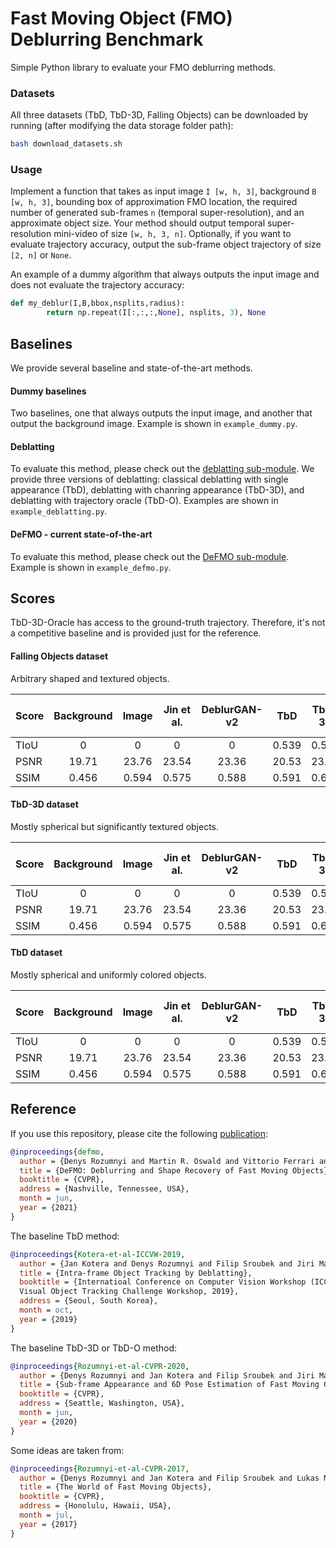 Fast Moving Object (FMO) Deblurring Benchmark
==========
Simple Python library to evaluate your FMO deblurring methods.

### Datasets

All three datasets (TbD, TbD-3D, Falling Objects) can be downloaded by running (after modifying the data storage folder path):
```bash
bash download_datasets.sh
```

### Usage

Implement a function that takes as input image `I [w, h, 3]`, background `B [w, h, 3]`, bounding box of approximation FMO location, the required number of generated sub-frames `n` (temporal super-resolution), and an approximate object size. Your method should output temporal super-resolution mini-video of size `[w, h, 3, n]`. Optionally, if you want to evaluate trajectory accuracy, output the sub-frame object trajectory of size `[2, n]` or `None`.

An example of a dummy algorithm that always outputs the input image and does not evaluate the trajectory accuracy:

```python
def my_deblur(I,B,bbox,nsplits,radius):
        return np.repeat(I[:,:,:,None], nsplits, 3), None
```

Baselines
------------

We provide several baseline and state-of-the-art methods.

#### Dummy baselines

Two baselines, one that always outputs the input image, and another that output the background image. Example is shown in `example_dummy.py`.


#### Deblatting

To evaluate this method, please check out the [deblatting sub-module](https://github.com/rozumden/deblatting_python). We provide three versions of deblatting: classical deblatting with single appearance (TbD), deblatting with chanring appearance (TbD-3D), and deblatting with trajectory oracle (TbD-O). Examples are shown in `example_deblatting.py`.

#### DeFMO - current state-of-the-art

To evaluate this method, please check out the [DeFMO sub-module](https://github.com/rozumden/DeFMO). Example is shown in `example_defmo.py`.

Scores
------------
TbD-3D-Oracle has access to the ground-truth trajectory. Therefore, it's not a competitive baseline and is provided just for the reference.
#### Falling Objects dataset
Arbitrary shaped and textured objects.

| Score | Background | Image | Jin et al. | DeblurGAN-v2 | TbD    | TbD-3D | DeFMO      | (TbD-3D-Oracle) 
| ----- | :---:      | :---: | :---:      | :---:        | :-:    | :---:  | :---:      | :---: 
| TIoU  |  0         | 0     |        0   |      0       | 0.539  | 0.539  | **0.684**  | 1.000
| PSNR  | 19.71      | 23.76 |  23.54     |    23.36     | 20.53  | 23.42  | **26.83**  | 22.82
| SSIM  | 0.456      | 0.594 | 0.575      |   0.588      | 0.591  | 0.671  | **0.753**  | 0.701  

#### TbD-3D dataset
Mostly spherical but significantly textured objects.

| Score | Background | Image | Jin et al. | DeblurGAN-v2 | TbD    | TbD-3D | DeFMO      | (TbD-3D-Oracle) 
| ----- | :---:      | :---: | :---:      | :---:        | :-:    | :---:  | :---:      | :---: 
| TIoU  |  0         | 0     |        0   |      0       | 0.539  | 0.539  | **0.684**  | 1.000
| PSNR  | 19.71      | 23.76 |  23.54     |    23.36     | 20.53  | 23.42  | **26.83**  | 22.82
| SSIM  | 0.456      | 0.594 | 0.575      |   0.588      | 0.591  | 0.671  | **0.753**  | 0.701  


#### TbD dataset
Mostly spherical and uniformly colored objects.

| Score | Background | Image | Jin et al. | DeblurGAN-v2 | TbD    | TbD-3D | DeFMO      | (TbD-3D-Oracle) 
| ----- | :---:      | :---: | :---:      | :---:        | :-:    | :---:  | :---:      | :---: 
| TIoU  |  0         | 0     |        0   |      0       | 0.539  | 0.539  | **0.684**  | 1.000
| PSNR  | 19.71      | 23.76 |  23.54     |    23.36     | 20.53  | 23.42  | **26.83**  | 22.82
| SSIM  | 0.456      | 0.594 | 0.575      |   0.588      | 0.591  | 0.671  | **0.753**  | 0.701  

Reference
------------
If you use this repository, please cite the following [publication](https://arxiv.org/abs/2012.00595):

```bibtex
@inproceedings{defmo,
  author = {Denys Rozumnyi and Martin R. Oswald and Vittorio Ferrari and Jiri Matas and Marc Pollefeys},
  title = {DeFMO: Deblurring and Shape Recovery of Fast Moving Objects},
  booktitle = {CVPR},
  address = {Nashville, Tennessee, USA},
  month = jun,
  year = {2021}
}
```
The baseline TbD method:
```bibtex
@inproceedings{Kotera-et-al-ICCVW-2019,
  author = {Jan Kotera and Denys Rozumnyi and Filip Sroubek and Jiri Matas},
  title = {Intra-frame Object Tracking by Deblatting},
  booktitle = {Internatioal Conference on Computer Vision Workshop (ICCVW), 
  Visual Object Tracking Challenge Workshop, 2019},
  address = {Seoul, South Korea},
  month = oct,
  year = {2019}
}
```
The baseline TbD-3D or TbD-O method:
```bibtex
@inproceedings{Rozumnyi-et-al-CVPR-2020,
  author = {Denys Rozumnyi and Jan Kotera and Filip Sroubek and Jiri Matas},
  title = {Sub-frame Appearance and 6D Pose Estimation of Fast Moving Objects},
  booktitle = {CVPR},
  address = {Seattle, Washington, USA},
  month = jun,
  year = {2020}
}
```
Some ideas are taken from:
```bibtex
@inproceedings{Rozumnyi-et-al-CVPR-2017,
  author = {Denys Rozumnyi and Jan Kotera and Filip Sroubek and Lukas Novotny and Jiri Matas},
  title = {The World of Fast Moving Objects},
  booktitle = {CVPR},
  address = {Honolulu, Hawaii, USA},
  month = jul,
  year = {2017}
}
